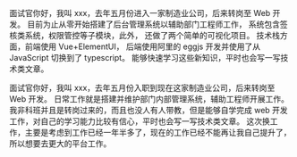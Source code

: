 <!-- @format -->

面试官你好，我叫 xxx，去年五月份进入一家制造业公司，后来转岗至 Web 开发。
目前为止从零开始搭建了后台管理系统以辅助部门工程师工作，
系统包含签核类系统，权限管控等子模块，此外，
还做了两个简单的可视化项目。
技术栈方面，前端使用 Vue+ElementUI，
后端使用阿里的 eggjs 开发并使用了从 JavaScript 切换到了 typescript。
能够快速学习这些新知识，平时也会写一写技术类文章。

面试官你好，我叫 xxx，去年五月份入职到现在这家制造业公司，后来转岗至 Web 开发。
日常工作就是搭建并维护部门内部管理系统，辅助工程师开展工作。
我非科班并且是转岗过来的，而且也没人有人带教，但是能够自学完成 web 开发工作，对自己的学习能力比较有信心，平时也会写一写技术类文章。
这次换工作，主要是考虑到工作已经一年半多了，现在的工作已经不能再让我自己提升了，所以想要去更大的平台工作。
